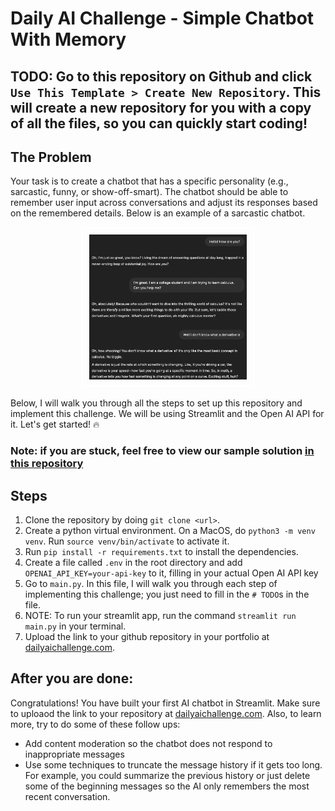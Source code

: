 # Daily AI Challenge - Simple Chatbot With Memory

## TODO: Go to this repository on Github and click `Use This Template > Create New Repository`. This will create a new repository for you with a copy of all the files, so you can quickly start coding!

## The Problem
Your task is to create a chatbot that has a specific personality (e.g., sarcastic, funny, or show-off-smart). The chatbot should be able to remember user input across conversations and adjust its responses based on the remembered details. Below is an example of a sarcastic chatbot.
<p align="center">
    <img src="image.png" alt="chatbot-example" style="border: 2px solid white; padding: 10px; width: 50%;">
    </p>

Below, I will walk you through all the steps to set up this repository and implement this challenge. We will be using Streamlit and the Open AI API for it. Let's get started! 🔥

### Note: if you are stuck, feel free to view our sample solution [in this repository](https://github.com/immedha/dailyaichallenge-chatbot-SOLUTION)

## Steps
1. Clone the repository by doing `git clone <url>`. 
1. Create a python virtual environment. On a MacOS, do `python3 -m venv venv`. Run `source venv/bin/activate` to activate it.
1. Run `pip install -r requirements.txt` to install the dependencies.
1. Create a file called `.env` in the root directory and add `OPENAI_API_KEY=your-api-key` to it, filling in your actual Open AI API key
1. Go to `main.py`. In this file, I will walk you through each step of implementing this challenge; you just need to fill in the `# TODO`s in the file.
1. NOTE: To run your streamlit app, run the command `streamlit run main.py` in your terminal.
1. Upload the link to your github repository in your portfolio at [dailyaichallenge.com](dailyaichallenge.com).

## After you are done:
Congratulations! You have built your first AI chatbot in Streamlit. Make sure to uploaod the link to your repository at [dailyaichallenge.com](dailyaichallenge.com). Also, to learn more, try to do some of these follow ups:
- Add content moderation so the chatbot does not respond to inappropriate messages
- Use some techniques to truncate the message history if it gets too long. For example, you could summarize the previous history or just delete some of the beginning messages so the AI only remembers the most recent conversation. 
